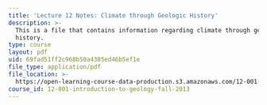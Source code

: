 ```yaml
---
title: 'Lecture 12 Notes: Climate through Geologic History'
description: >-
  This is a file that contains information regarding climate through geologic
  history.
type: course
layout: pdf
uid: 69fad51ff2c968b50a4385ed46b5ef1e
file_type: application/pdf
file_location: >-
  https://open-learning-course-data-production.s3.amazonaws.com/12-001-introduction-to-geology-fall-2013/69fad51ff2c968b50a4385ed46b5ef1e_MIT12_001F13_Lec33Notes.pdf
course_id: 12-001-introduction-to-geology-fall-2013
---
```

